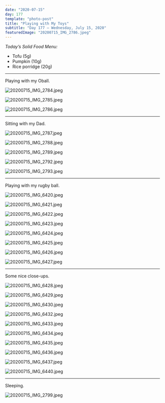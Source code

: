 ```yaml
---
date: "2020-07-15"
day: 177
template: "photo-post"
title: "Playing with My Toys"
subtitle: "Day 177 – Wednesday, July 15, 2020"
featuredImage: "20200715_IMG_2786.jpeg"
---
```


_Today’s Solid Food Menu:_

- Tofu (5g)
- Pumpkin (10g)
- Rice porridge (20g)

<hr />

Playing with my Oball.

![20200715_IMG_2784.jpeg](20200715_IMG_2784.jpeg)

![20200715_IMG_2785.jpeg](20200715_IMG_2785.jpeg)

![20200715_IMG_2786.jpeg](20200715_IMG_2786.jpeg)

<hr />

Sitting with my Dad.

![20200715_IMG_2787.jpeg](20200715_IMG_2787.jpeg)

![20200715_IMG_2788.jpeg](20200715_IMG_2788.jpeg)

![20200715_IMG_2789.jpeg](20200715_IMG_2789.jpeg)

![20200715_IMG_2792.jpeg](20200715_IMG_2792.jpeg)

![20200715_IMG_2793.jpeg](20200715_IMG_2793.jpeg)

<hr />

Playing with my rugby ball.

![20200715_IMG_6420.jpeg](20200715_IMG_6420.jpeg)

![20200715_IMG_6421.jpeg](20200715_IMG_6421.jpeg)

![20200715_IMG_6422.jpeg](20200715_IMG_6422.jpeg)

![20200715_IMG_6423.jpeg](20200715_IMG_6423.jpeg)

![20200715_IMG_6424.jpeg](20200715_IMG_6424.jpeg)

![20200715_IMG_6425.jpeg](20200715_IMG_6425.jpeg)

![20200715_IMG_6426.jpeg](20200715_IMG_6426.jpeg)

![20200715_IMG_6427.jpeg](20200715_IMG_6427.jpeg)

<hr />

Some nice close-ups.

![20200715_IMG_6428.jpeg](20200715_IMG_6428.jpeg)

![20200715_IMG_6429.jpeg](20200715_IMG_6429.jpeg)

![20200715_IMG_6430.jpeg](20200715_IMG_6430.jpeg)

![20200715_IMG_6432.jpeg](20200715_IMG_6432.jpeg)

![20200715_IMG_6433.jpeg](20200715_IMG_6433.jpeg)

![20200715_IMG_6434.jpeg](20200715_IMG_6434.jpeg)

![20200715_IMG_6435.jpeg](20200715_IMG_6435.jpeg)

![20200715_IMG_6436.jpeg](20200715_IMG_6436.jpeg)

![20200715_IMG_6437.jpeg](20200715_IMG_6437.jpeg)

![20200715_IMG_6440.jpeg](20200715_IMG_6440.jpeg)

<hr />

Sleeping.

![20200715_IMG_2799.jpeg](20200715_IMG_2799.jpeg)
